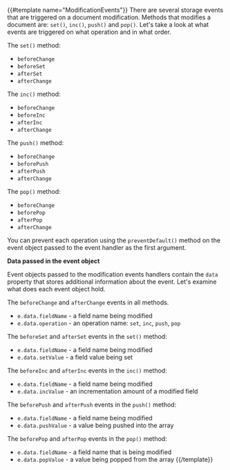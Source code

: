 {{#template name="ModificationEvents"}}
There are several storage events that are triggered on a document modification. Methods that modifies a document are: `set()`, `inc()`, `push()` and `pop()`. Let's take a look at what events are triggered on what operation and in what order.

The `set()` method:

- `beforeChange`
- `beforeSet`
- `afterSet`
- `afterChange`

The `inc()` method:

- `beforeChange`
- `beforeInc`
- `afterInc`
- `afterChange`

The `push()` method:

- `beforeChange`
- `beforePush`
- `afterPush`
- `afterChange`

The `pop()` method:

- `beforeChange`
- `beforePop`
- `afterPop`
- `afterChange`

You can prevent each operation using the `preventDefault()` method on the event object passed to the event handler as the first argument.

**Data passed in the event object**

Event objects passed to the modification events handlers contain the `data` property that stores additional information about the event. Let's examine what does each event object hold.

The `beforeChange` and `afterChange` events in all methods.

- `e.data.fieldName` - a field name being modified
- `e.data.operation` - an operation name: `set`, `inc`, `push`, `pop`

The `beforeSet` and `afterSet` events in the `set()` method:

- `e.data.fieldName` - a field name being modified
- `e.data.setValue` - a field value being set

The `beforeInc` and `afterInc` events in the `inc()` method:

- `e.data.fieldName` - a field name being modified
- `e.data.incValue` - an incrementation amount of a modified field

The `beforePush` and `afterPush` events in the `push()` method:

- `e.data.fieldName` - a field name being modified
- `e.data.pushValue` - a value being pushed into the array

The `beforePop` and `afterPop` events in the `pop()` method:

- `e.data.fieldName` - a field name that is being modified
- `e.data.popValue` - a value being popped from the array
{{/template}}
